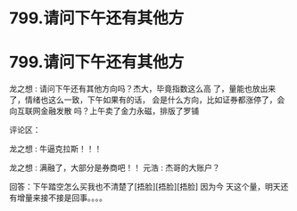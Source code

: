 # 799.请问下午还有其他方

# 799.请问下午还有其他方

龙之想 : 请问下午还有其他方向吗？杰大，毕竟指数这么高 了，量能也放出来了，情绪也这么一致，下午如果有的话， 会是什么方向，比如证券都涨停了，会向互联网金融发散 吗？上午卖了金力永磁，排版了罗铺

评论区：

龙之想 : 牛逼克拉斯！！！

龙之想 : 满融了，大部分是券商吧！！ 元浩 : 杰哥的大账户？

回答：下午踏空怎么买我也不清楚了[捂脸][捂脸][捂脸] 因为今 天这个量，明天还有增量来接不接是回事。。。。